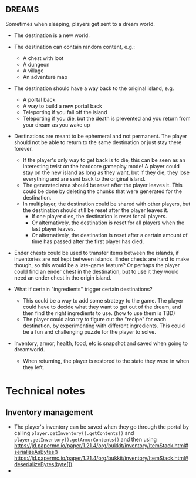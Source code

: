 DREAMS
-------------
Sometimes when sleeping, players get sent to a dream world.
- The destination is a new world.
- The destination can contain random content, e.g.:
  - A chest with loot
  - A dungeon
  - A village
  - An adventure map

- The destination should have a way back to the original island, e.g.
    - A portal back
    - A way to build a new portal back
    - Teleporting if you fall off the island
    - Teleporting if you die, but the death is prevented and you return from your dream as you wake up

- Destinations are meant to be ephemeral and not permanent. The player should
  not be able to return to the same destination or just stay there forever.
  - If the player's only way to get back is to die, this can be seen as an interesting
    twist on the hardcore gameplay mode! A player could stay on the new island
    as long as they want, but if they die, they lose everything and are sent back
    to the original island.
  - The generated area should be reset after the player leaves it. This could be done
    by deleting the chunks that were generated for the destination.
  - In multiplayer, the destination could be shared with other players, but the
    destination should still be reset after the player leaves it.
    - If one player dies, the destination is reset for all players.
    - Or alternatively, the destination is reset for all players when the last player leaves.
    - Or alternatively, the destination is reset after a certain amount of time has passed
      after the first player has died.

- Ender chests could be used to transfer items between the islands, if inventories
  are not kept between islands. Ender chests are hard to make though, so this
  would be a late-game feature? Or perhaps the player could find an ender chest in
  the destination, but to use it they would need an ender chest in the origin island.
  
- What if certain "ingredients" trigger certain destinations?
  - This could be a way to add some strategy to the game. The player
      could have to decide what they want to get out of the dream, and then find the
      right ingredients to use. (how to use them is TBD)
  - The player could also try to figure out
      the "recipe" for each destination, by experimenting with different ingredients.
      This could be a fun and challenging puzzle for the player to solve.
 
- Inventory, armor, health, food, etc is snapshot and saved when going to dreamworld.
    - When returning, the player is restored to the state they were in when they left.

# Technical notes
## Inventory management
- The player's inventory can be saved when they go through the portal by calling
  `player.getInventory().getContents()` and `player.getInventory().getArmorContents()` and then using
  https://jd.papermc.io/paper/1.21.4/org/bukkit/inventory/ItemStack.html#serializeAsBytes()
  https://jd.papermc.io/paper/1.21.4/org/bukkit/inventory/ItemStack.html#deserializeBytes(byte[])
- 